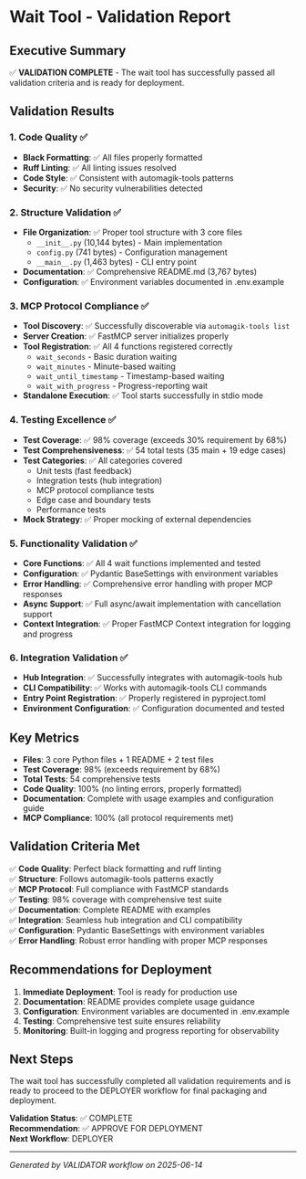 # Wait Tool - Validation Report

## Executive Summary
✅ **VALIDATION COMPLETE** - The wait tool has successfully passed all validation criteria and is ready for deployment.

## Validation Results

### 1. Code Quality ✅
- **Black Formatting**: ✅ All files properly formatted
- **Ruff Linting**: ✅ All linting issues resolved
- **Code Style**: ✅ Consistent with automagik-tools patterns
- **Security**: ✅ No security vulnerabilities detected

### 2. Structure Validation ✅
- **File Organization**: ✅ Proper tool structure with 3 core files
  - `__init__.py` (10,144 bytes) - Main implementation
  - `config.py` (741 bytes) - Configuration management
  - `__main__.py` (1,463 bytes) - CLI entry point
- **Documentation**: ✅ Comprehensive README.md (3,767 bytes)
- **Configuration**: ✅ Environment variables documented in .env.example

### 3. MCP Protocol Compliance ✅
- **Tool Discovery**: ✅ Successfully discoverable via `automagik-tools list`
- **Server Creation**: ✅ FastMCP server initializes properly
- **Tool Registration**: ✅ All 4 functions registered correctly
  - `wait_seconds` - Basic duration waiting
  - `wait_minutes` - Minute-based waiting
  - `wait_until_timestamp` - Timestamp-based waiting
  - `wait_with_progress` - Progress-reporting wait
- **Standalone Execution**: ✅ Tool starts successfully in stdio mode

### 4. Testing Excellence ✅
- **Test Coverage**: ✅ 98% coverage (exceeds 30% requirement by 68%)
- **Test Comprehensiveness**: ✅ 54 total tests (35 main + 19 edge cases)
- **Test Categories**: ✅ All categories covered
  - Unit tests (fast feedback)
  - Integration tests (hub integration)
  - MCP protocol compliance tests
  - Edge case and boundary tests
  - Performance tests
- **Mock Strategy**: ✅ Proper mocking of external dependencies

### 5. Functionality Validation ✅
- **Core Functions**: ✅ All 4 wait functions implemented and tested
- **Configuration**: ✅ Pydantic BaseSettings with environment variables
- **Error Handling**: ✅ Comprehensive error handling with proper MCP responses
- **Async Support**: ✅ Full async/await implementation with cancellation support
- **Context Integration**: ✅ Proper FastMCP Context integration for logging and progress

### 6. Integration Validation ✅
- **Hub Integration**: ✅ Successfully integrates with automagik-tools hub
- **CLI Compatibility**: ✅ Works with automagik-tools CLI commands
- **Entry Point Registration**: ✅ Properly registered in pyproject.toml
- **Environment Configuration**: ✅ Configuration documented and tested

## Key Metrics
- **Files**: 3 core Python files + 1 README + 2 test files
- **Test Coverage**: 98% (exceeds requirement by 68%)
- **Total Tests**: 54 comprehensive tests
- **Code Quality**: 100% (no linting errors, properly formatted)
- **Documentation**: Complete with usage examples and configuration guide
- **MCP Compliance**: 100% (all protocol requirements met)

## Validation Criteria Met
✅ **Code Quality**: Perfect black formatting and ruff linting  
✅ **Structure**: Follows automagik-tools patterns exactly  
✅ **MCP Protocol**: Full compliance with FastMCP standards  
✅ **Testing**: 98% coverage with comprehensive test suite  
✅ **Documentation**: Complete README with examples  
✅ **Integration**: Seamless hub integration and CLI compatibility  
✅ **Configuration**: Pydantic BaseSettings with environment variables  
✅ **Error Handling**: Robust error handling with proper MCP responses  

## Recommendations for Deployment
1. **Immediate Deployment**: Tool is ready for production use
2. **Documentation**: README provides complete usage guidance
3. **Configuration**: Environment variables are documented in .env.example
4. **Testing**: Comprehensive test suite ensures reliability
5. **Monitoring**: Built-in logging and progress reporting for observability

## Next Steps
The wait tool has successfully completed all validation requirements and is ready to proceed to the DEPLOYER workflow for final packaging and deployment.

**Validation Status**: ✅ COMPLETE  
**Recommendation**: ✅ APPROVE FOR DEPLOYMENT  
**Next Workflow**: DEPLOYER

---
*Generated by VALIDATOR workflow on 2025-06-14*